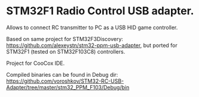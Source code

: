 # STM32F1 Radio Control USB adapter.

Allows to connect RC transmitter to PC as a USB HID game controller.

Based on same project for STM32F3Discovery: https://github.com/alexeystn/stm32-ppm-usb-adapter, but ported for STM32F1 (tested on STM32F103C8) controllers.

Project for CooCox IDE.

Compiled binaries can be found in Debug dir: https://github.com/voroshkov/STM32-RC-USB-Adapter/tree/master/stm32_PPM_F103/Debug/bin
